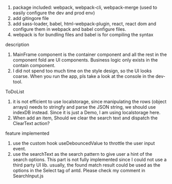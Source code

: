 1. package included: webpack, webpack-cli, webpack-merge (used to easily configure the dev and prod env)
2. add gitingore file
3. add sass-loader, babel, html-webpack-plugin, react, react dom and configure them in webpack and babel configure files.
4. webpack is for bundling files and babel is for compiling the syntax

description
1. MainFrame component is the container component and all the rest in the component fold are UI components. Business logic only exists in the contain component.
2. I did not spend too much time on the style design, so the UI looks coarse. When you run the app, pls take a look at the console in the dev-tool.



ToDoList
1. it is not efficient to use localstorage, since manipulating the rows (object arrays) needs to stringfy and parse the JSON string, we should use indexDB instead.
Since it is just a Demo, I am using localstorage here.
2. When add an item, Should we clear the search text and dispatch the ClearText action?

feature implemented
1. use the custom hook useDebouncedValue to throttle the user input event.
2. use the searchText as the search pattern to give user a hint of the search options. This part is not fully implemented since I could not use a third party UI lib.
   usually, the found match result could be used as the options in the Select tag of antd. Please check my comment in SearchInput.js